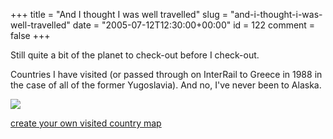 +++
title = "And I thought I was well travelled"
slug = "and-i-thought-i-was-well-travelled"
date = "2005-07-12T12:30:00+00:00"
id = 122
comment = false
+++

Still quite a bit of the planet to check-out before I check-out.

Countries I have visited (or passed through on InterRail to Greece in 1988 in the case of all of the former Yugoslavia). And no, I've never been to Alaska.

![](http://www.world66.com/myworld66/visitedCountries/worldmap?visited=USTNATBEBAHRFIFRDEGRIEITLUNLNOYUESCHUKIDSG)

[create your own visited country map](http://www.world66.com/myworld66)
